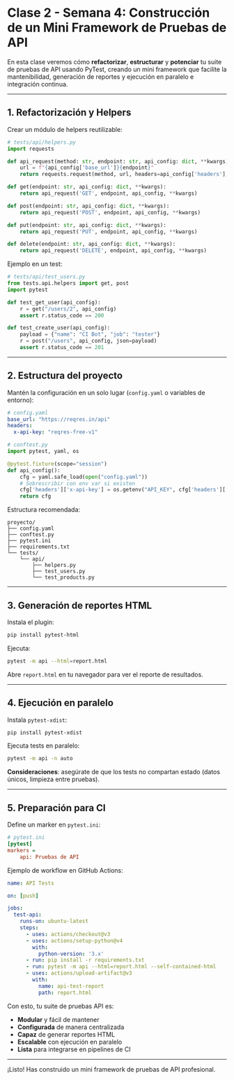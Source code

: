 
# Clase 2 - Semana 4: Construcción de un Mini Framework de Pruebas de API

En esta clase veremos cómo **refactorizar**, **estructurar** y **potenciar** tu suite de pruebas de API usando PyTest, creando un mini framework que facilite la mantenibilidad, generación de reportes y ejecución en paralelo e integración continua.

---

## 1. Refactorización y Helpers

Crear un módulo de helpers reutilizable:

```python
# tests/api/helpers.py
import requests

def api_request(method: str, endpoint: str, api_config: dict, **kwargs):
    url = f"{api_config['base_url']}{endpoint}"
    return requests.request(method, url, headers=api_config['headers'], **kwargs)

def get(endpoint: str, api_config: dict, **kwargs):
    return api_request('GET', endpoint, api_config, **kwargs)

def post(endpoint: str, api_config: dict, **kwargs):
    return api_request('POST', endpoint, api_config, **kwargs)

def put(endpoint: str, api_config: dict, **kwargs):
    return api_request('PUT', endpoint, api_config, **kwargs)

def delete(endpoint: str, api_config: dict, **kwargs):
    return api_request('DELETE', endpoint, api_config, **kwargs)
```

Ejemplo en un test:

```python
# tests/api/test_users.py
from tests.api.helpers import get, post
import pytest

def test_get_user(api_config):
    r = get("/users/2", api_config)
    assert r.status_code == 200

def test_create_user(api_config):
    payload = {"name": "CI Bot", "job": "tester"}
    r = post("/users", api_config, json=payload)
    assert r.status_code == 201
```

---

## 2. Estructura del proyecto

Mantén la configuración en un solo lugar (`config.yaml` o variables de entorno):

```yaml
# config.yaml
base_url: "https://reqres.in/api"
headers:
  x-api-key: "reqres-free-v1"
```

```python
# conftest.py
import pytest, yaml, os

@pytest.fixture(scope="session")
def api_config():
    cfg = yaml.safe_load(open("config.yaml"))
    # Sobrescribir con env var si existen
    cfg['headers']['x-api-key'] = os.getenv("API_KEY", cfg['headers']['x-api-key'])
    return cfg
```

Estructura recomendada:

```
proyecto/
├── config.yaml
├── conftest.py
├── pytest.ini
├── requirements.txt
└── tests/
    └── api/
        ├── helpers.py
        ├── test_users.py
        └── test_products.py
```

---

## 3. Generación de reportes HTML

Instala el plugin:

```bash
pip install pytest-html
```

Ejecuta:

```bash
pytest -m api --html=report.html
```

Abre `report.html` en tu navegador para ver el reporte de resultados.

---

## 4. Ejecución en paralelo

Instala `pytest-xdist`:

```bash
pip install pytest-xdist
```

Ejecuta tests en paralelo:

```bash
pytest -m api -n auto
```

**Consideraciones**: asegúrate de que los tests no compartan estado (datos únicos, limpieza entre pruebas).

---

## 5. Preparación para CI

Define un marker en `pytest.ini`:

```ini
# pytest.ini
[pytest]
markers =
    api: Pruebas de API
```

Ejemplo de workflow en GitHub Actions:

```yaml
name: API Tests

on: [push]

jobs:
  test-api:
    runs-on: ubuntu-latest
    steps:
      - uses: actions/checkout@v3
      - uses: actions/setup-python@v4
        with:
          python-version: '3.x'
      - run: pip install -r requirements.txt
      - run: pytest -m api --html=report.html --self-contained-html
      - uses: actions/upload-artifact@v3
        with:
          name: api-test-report
          path: report.html
```

Con esto, tu suite de pruebas API es:

- **Modular** y fácil de mantener
- **Configurada** de manera centralizada
- **Capaz** de generar reportes HTML
- **Escalable** con ejecución en paralelo
- **Lista** para integrarse en pipelines de CI

---

¡Listo! Has construido un mini framework de pruebas de API profesional.
